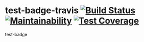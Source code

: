 # test-badge-travis [![Build Status](https://travis-ci.org/benoitDD/test-badge-travis.svg?branch=master)](https://travis-ci.org/benoitDD/test-badge-travis) [![Maintainability](https://api.codeclimate.com/v1/badges/ee496b5b381b2e38762a/maintainability)](https://codeclimate.com/github/benoitDD/test-badge-travis/maintainability) [![Test Coverage](https://api.codeclimate.com/v1/badges/ee496b5b381b2e38762a/test_coverage)](https://codeclimate.com/github/benoitDD/test-badge-travis/test_coverage)
test-badge
